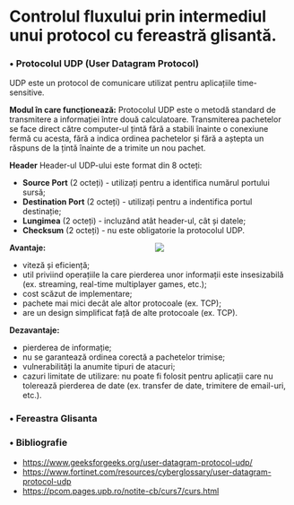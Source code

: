 # Controlul fluxului prin intermediul unui protocol cu fereastră glisantă.

### • Protocolul UDP (User Datagram Protocol)
UDP este un protocol de comunicare utilizat pentru aplicațiile time-sensitive.

**Modul în care funcționează:**
Protocolul UDP este o metodă standard de transmitere a informației între două calculatoare. Transmiterea pachetelor se face direct către computer-ul țintă fără a stabili înainte o conexiune fermă cu acesta, fără a indica ordinea pachetelor și fără a aștepta un răspuns de la țintă înainte de a trimite un nou pachet.

**Header**
Header-ul UDP-ului este format din 8 octeți:
-  **Source Port** (2 octeți) - utilizați pentru a identifica numărul portului sursă;
-  **Destination Port** (2 octeți) - utilizați pentru a indentifica portul  destinație;
-  **Lungimea** (2 octeți) - incluzând atât header-ul, cât și datele;
-  **Checksum** (2 octeți) - nu este obligatorie la protocolul UDP.

<p style="text-align:center">
<img src="https://hackmd.io/_uploads/HJbVDW4WJx.png" style="position:absolute; transform:translate(50%)">
</p>

**Avantaje:**
- viteză și eficiență;
- util priviind operațiile la care pierderea unor informații este insesizabilă (ex. streaming, real-time multiplayer games, etc.);
- cost scăzut de implementare;
- pachete mai mici decât ale altor protocoale (ex. TCP);
- are un design simplificat față de alte protocoale (ex. TCP).

**Dezavantaje:**
- pierderea de informație;
- nu se garantează ordinea corectă a pachetelor trimise;
- vulnerabilități la anumite tipuri de atacuri;
- cazuri limitate de utilizare: nu poate fi folosit pentru aplicații care nu tolerează pierderea de date (ex. transfer de date, trimitere de email-uri, etc.).


### • Fereastra Glisanta




### • Bibliografie
* https://www.geeksforgeeks.org/user-datagram-protocol-udp/
* https://www.fortinet.com/resources/cyberglossary/user-datagram-protocol-udp
* https://pcom.pages.upb.ro/notite-cb/curs7/curs.html
